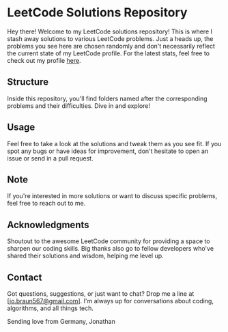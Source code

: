 # LeetCode Solutions Repository

Hey there! Welcome to my LeetCode solutions repository! This is where I stash away solutions to various LeetCode problems. Just a heads up, the problems you see here are chosen randomly and don't necessarily reflect the current state of my LeetCode profile. For the latest stats, feel free to check out my profile [here](https://leetcode.com/jonathanbraun/).

## Structure

Inside this repository, you'll find folders named after the corresponding problems and their difficulties. Dive in and explore!

## Usage

Feel free to take a look at the solutions and tweak them as you see fit. If you spot any bugs or have ideas for improvement, don't hesitate to open an issue or send in a pull request.

## Note

If you're interested in more solutions or want to discuss specific problems, feel free to reach out to me.

## Acknowledgments

Shoutout to the awesome LeetCode community for providing a space to sharpen our coding skills. Big thanks also go to fellow developers who've shared their solutions and wisdom, helping me level up.

## Contact

Got questions, suggestions, or just want to chat? Drop me a line at [jo.braun567@gmail.com]. I'm always up for conversations about coding, algorithms, and all things tech.

Sending love from Germany,
Jonathan
